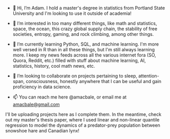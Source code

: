 - 👋 Hi, I’m Adam. I hold a master's degree in statistics from Portland State University and I'm looking to use it outside of academia!
- 👀 I’m interested in too many different things, like math and statistics, space, the ocean, this crazy global supply chain, the stability of free societies, entropy, gaming, and rock climbing, among other things. 

- 🌱 I’m currently learning Python, SQL, and machine learning. I'm more well versed in R than in all these things, but I'm still always learning more. 
  I keep my news feeds across all the various internet fora (SO, Quora, Reddit, etc.) filled with stuff about machine learning, AI, statistics, history, cool math news, etc.  
  
- 💞️ I’m looking to collaborate on projects pertaining to sleep, attention-span, consciousness, honestly anywhere that I can be useful and gain proficiency in data science. 
- 📫 You can reach me here @amacbale, or email me at amacbale@gmail.com

I'll be uploading projects here as I complete them. In the meantime, check out my master's thesis paper, where I used linear and non-linear quantile regression to model the dynamics of a predator-prey population between snowshoe hare and Canadian lynx!
<!---
amacbale/amacbale is a ✨ special ✨ repository because its `README.md` (this file) appears on your GitHub profile.
You can click the Preview link to take a look at your changes.
--->
